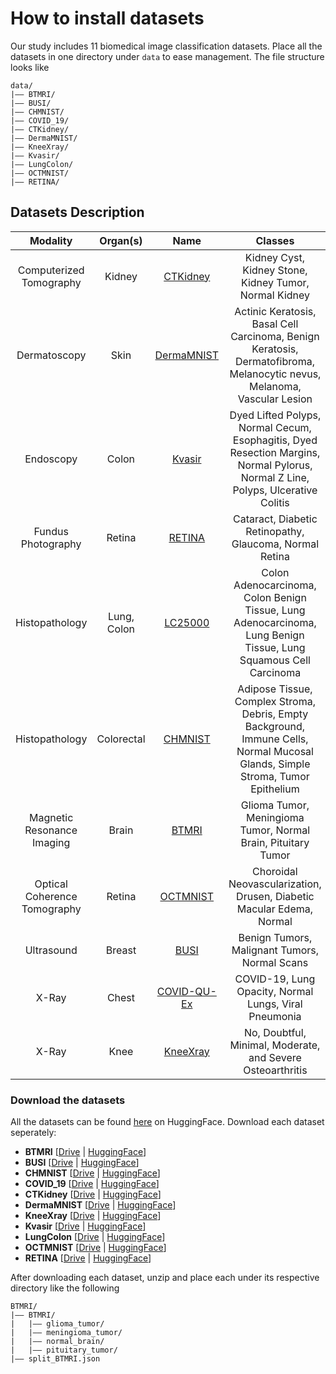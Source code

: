# How to install datasets

Our study includes 11 biomedical image classification datasets. Place all the datasets in one directory under `data` to ease management. The file structure looks like

```
data/
|–– BTMRI/
|–– BUSI/
|–– CHMNIST/
|–– COVID_19/
|–– CTKidney/
|–– DermaMNIST/
|–– KneeXray/
|–– Kvasir/
|–– LungColon/
|–– OCTMNIST/
|–– RETINA/
```

## Datasets Description
| **Modality**               | **Organ(s)**      | **Name**                                                                                           | **Classes**                                                                                                       | **# train/val/test** |
|:---------------------------:|:-----------------:|:-------------------------------------------------------------------------------------------------:|:-----------------------------------------------------------------------------------------------------------------:|:--------------------:|
| Computerized Tomography     | Kidney            | [CTKidney](https://www.kaggle.com/datasets/nazmul0087/ct-kidney-dataset-normal-cyst-tumor-and-stone)| Kidney Cyst, Kidney Stone, Kidney Tumor, Normal Kidney                                                            | 6221/2487/3738       |
| Dermatoscopy                | Skin              | [DermaMNIST](https://medmnist.com/)                                                                | Actinic Keratosis, Basal Cell Carcinoma, Benign Keratosis, Dermatofibroma, Melanocytic nevus, Melanoma, Vascular Lesion | 7007/1003/2005       |
| Endoscopy                   | Colon             | [Kvasir](https://www.kaggle.com/datasets/abdallahwagih/kvasir-dataset-for-classification-and-segmentation)| Dyed Lifted Polyps, Normal Cecum, Esophagitis, Dyed Resection Margins, Normal Pylorus, Normal Z Line, Polyps, Ulcerative Colitis | 2000/800/1200        |
| Fundus Photography          | Retina            | [RETINA](https://www.kaggle.com/datasets/gunavenkatdoddi/eye-diseases-classification)               | Cataract, Diabetic Retinopathy, Glaucoma, Normal Retina                                                           | 2108/841/1268        |
| Histopathology              | Lung, Colon       | [LC25000](https://www.kaggle.com/datasets/andrewmvd/lung-and-colon-cancer-histopathological-images)| Colon Adenocarcinoma, Colon Benign Tissue, Lung Adenocarcinoma, Lung Benign Tissue, Lung Squamous Cell Carcinoma   | 12500/5000/7500      |
| Histopathology              | Colorectal        | [CHMNIST](https://www.kaggle.com/datasets/kmader/colorectal-histology-mnist)                        | Adipose Tissue, Complex Stroma, Debris, Empty Background, Immune Cells, Normal Mucosal Glands, Simple Stroma, Tumor Epithelium | 2496/1000/1504       |
| Magnetic Resonance Imaging  | Brain             | [BTMRI](https://www.kaggle.com/datasets/masoudnickparvar/brain-tumor-mri-dataset)                  | Glioma Tumor, Meningioma Tumor, Normal Brain, Pituitary Tumor                                                     | 2854/1141/1717       |
| Optical Coherence Tomography| Retina            | [OCTMNIST](https://medmnist.com/)                                                                 | Choroidal Neovascularization, Drusen, Diabetic Macular Edema, Normal                                             | 97477/10832/1000     |
| Ultrasound                  | Breast            | [BUSI](https://www.kaggle.com/datasets/aryashah2k/breast-ultrasound-images-dataset)                | Benign Tumors, Malignant Tumors, Normal Scans                                                                    | 389/155/236          |
| X-Ray                       | Chest             | [COVID-QU-Ex](https://www.kaggle.com/datasets/tawsifurrahman/covid19-radiography-database)          | COVID-19, Lung Opacity, Normal Lungs, Viral Pneumonia                                                             | 10582/4232/6351      |
| X-Ray                       | Knee              | [KneeXray](https://www.kaggle.com/datasets/shashwatwork/knee-osteoarthritis-dataset-with-severity) | No, Doubtful, Minimal, Moderate, and Severe Osteoarthritis                                                       | 5778/826/1656        |


### Download the datasets
All the datasets can be found [here](https://huggingface.co/datasets/TahaKoleilat/BiomedCoOp/tree/main) on HuggingFace. Download each dataset seperately:

- <b>BTMRI</b> [[Drive](https://drive.google.com/file/d/1_lJLZRUmczqZqoN-dNqkAzGzmi4ONoU5/view?usp=sharing) | [HuggingFace](https://huggingface.co/datasets/TahaKoleilat/BiomedCoOp/resolve/main/BTMRI.zip)]
- <b>BUSI</b> [[Drive](https://drive.google.com/file/d/1hB5M7wcAUTV9EtiYrijACoQ36R6VmQaa/view?usp=sharing) | [HuggingFace](https://huggingface.co/datasets/TahaKoleilat/BiomedCoOp/resolve/main/BUSI.zip)]
- <b>CHMNIST</b> [[Drive](https://drive.google.com/file/d/1tyQiYQmqAGNaY4SCK_8U5vEbbaa1AD-g/view?usp=sharing) | [HuggingFace](https://huggingface.co/datasets/TahaKoleilat/BiomedCoOp/resolve/main/CHMNIST.zip)]
- <b>COVID_19</b> [[Drive](https://drive.google.com/file/d/1zMLN5q5e_tmH-deSZQiY4Xq0M1EqCrML/view?usp=sharing) | [HuggingFace](https://huggingface.co/datasets/TahaKoleilat/BiomedCoOp/resolve/main/COVID_19.zip)]
- <b>CTKidney</b> [[Drive](https://drive.google.com/file/d/1PBZ299k--mZL8JU7nhC1Wy8yEmlqmVDh/view?usp=sharing) | [HuggingFace](https://huggingface.co/datasets/TahaKoleilat/BiomedCoOp/resolve/main/CTKidney.zip)]
- <b>DermaMNIST</b> [[Drive](https://drive.google.com/file/d/1Jxd1-DWljunRDZ8fY80dl5zUMefriQXt/view?usp=sharing) | [HuggingFace](https://huggingface.co/datasets/TahaKoleilat/BiomedCoOp/resolve/main/DermaMNIST.zip)]
- <b>KneeXray</b> [[Drive](https://drive.google.com/file/d/1DBVraYJmxy2UcQ_nGLYvTB2reITOm453/view?usp=sharing) | [HuggingFace](https://huggingface.co/datasets/TahaKoleilat/BiomedCoOp/resolve/main/KneeXray.zip)]
- <b>Kvasir</b> [[Drive](https://drive.google.com/file/d/1T_cqnNIjmGazNeg6gziarvCNWGsFEkRi/view?usp=sharing) | [HuggingFace](https://huggingface.co/datasets/TahaKoleilat/BiomedCoOp/resolve/main/Kvasir.zip)]
- <b>LungColon</b> [[Drive](https://drive.google.com/file/d/1YIu5fqMXgyemisiL1L1HCvES2nVpCtun/view?usp=sharing) | [HuggingFace](https://huggingface.co/datasets/TahaKoleilat/BiomedCoOp/resolve/main/LungColon.zip)]
- <b>OCTMNIST</b> [[Drive](https://drive.google.com/file/d/1mYZNWxbPxnnVvcwHQYybA8gdMzQAoOem/view?usp=sharing) | [HuggingFace](https://huggingface.co/datasets/TahaKoleilat/BiomedCoOp/resolve/main/OCTMNIST.zip)]
- <b>RETINA</b> [[Drive](https://drive.google.com/file/d/18U-Gc22h5QryomNNzY4r4Qfrq52yf5EO/view?usp=sharing) | [HuggingFace](https://huggingface.co/datasets/TahaKoleilat/BiomedCoOp/resolve/main/RETINA.zip)]

After downloading each dataset, unzip and place each under its respective directory like the following

```
BTMRI/
|–– BTMRI/
|   |–– glioma_tumor/
|   |–– meningioma_tumor/
|   |–– normal_brain/
|   |–– pituitary_tumor/
|–– split_BTMRI.json
```
